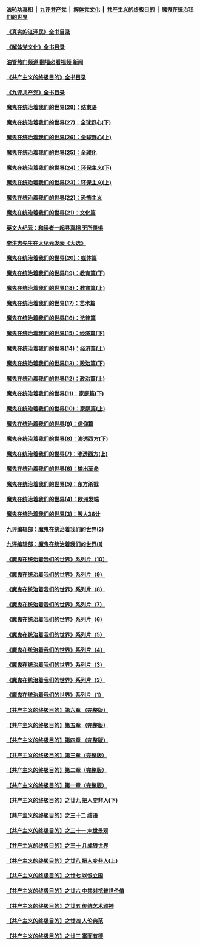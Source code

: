 ####  [法轮功真相](../../../../basic/blob/master/README.md?t=08052101) &nbsp;|&nbsp; [九评共产党](../../../../9ping.md/blob/master/README.md?t=08052101) &nbsp;|&nbsp; [解体党文化](../../../../jtdwh.md/blob/master/README.md?t=08052101)  &nbsp;|&nbsp; [共产主义的终极目的](../../../../gczydzjmd.md/blob/master/README.md?t=08052101) &nbsp;|&nbsp; [魔鬼在统治我们的世界](../../../../mgztzwmdsj.md/blob/master/README.md?t=08052101) 

#### [《真实的江泽民》全书目录](../pages/nsc422/n13721399.md?t=08052101) 

#### [《解体党文化》全书目录](../pages/nsc422/n13721157.md?t=08052101) 

#### [油管热门频道 翻墙必看视频 新闻](http://45.76.130.85:81/youtube.html?08052101)

#### [《共产主义的终极目的》全书目录](../pages/nsc422/n13721048.md?t=08052101) 

#### [《九评共产党》全书目录](../pages/nsc422/n13708085.md?t=08052101) 

#### [魔鬼在统治着我们的世界(28)：结束语](../pages/nsc422/n10936246.md?t=08052101) 

#### [魔鬼在统治着我们的世界(27)：全球野心(下)](../pages/nsc422/n10928319.md?t=08052101) 

#### [魔鬼在统治着我们的世界(26)：全球野心(上)](../pages/nsc422/n10900318.md?t=08052101) 

#### [魔鬼在统治着我们的世界(25)：全球化](../pages/nsc422/n10788205.md?t=08052101) 

#### [魔鬼在统治着我们的世界(24)：环保主义(下)](../pages/nsc422/n10695307.md?t=08052101) 

#### [魔鬼在统治着我们的世界(23)：环保主义(上)](../pages/nsc422/n10688613.md?t=08052101) 

#### [魔鬼在统治着我们的世界(22)：恐怖主义](../pages/nsc422/n10614727.md?t=08052101) 

#### [魔鬼在统治着我们的世界(21)：文化篇](../pages/nsc422/n10597706.md?t=08052101) 

#### [英文大纪元：和读者一起寻真相 无所畏惧](../pages/nsc422/n12542027.md?t=08052101) 

#### [李洪志先生在大纪元发表《大选》](../pages/nsc422/n12534746.md?t=08052101) 

#### [魔鬼在统治着我们的世界(20)：媒体篇](../pages/nsc422/n10586579.md?t=08052101) 

#### [魔鬼在统治着我们的世界(19)：教育篇(下)](../pages/nsc422/n10564808.md?t=08052101) 

#### [魔鬼在统治着我们的世界(18)：教育篇(上)](../pages/nsc422/n10526970.md?t=08052101) 

#### [魔鬼在统治着我们的世界(17)：艺术篇](../pages/nsc422/n10499093.md?t=08052101) 

#### [魔鬼在统治着我们的世界(16)：法律篇](../pages/nsc422/n10485969.md?t=08052101) 

#### [魔鬼在统治着我们的世界(15)：经济篇(下)](../pages/nsc422/n10469975.md?t=08052101) 

#### [魔鬼在统治着我们的世界(14)：经济篇(上)](../pages/nsc422/n10457370.md?t=08052101) 

#### [魔鬼在统治着我们的世界(13)：政治篇(下)](../pages/nsc422/n10448270.md?t=08052101) 

#### [魔鬼在统治着我们的世界(12)：政治篇(上)](../pages/nsc422/n10444576.md?t=08052101) 

#### [魔鬼在统治着我们的世界(11)：家庭篇(下)](../pages/nsc422/n10440961.md?t=08052101) 

#### [魔鬼在统治着我们的世界(10)：家庭篇(上)](../pages/nsc422/n10435448.md?t=08052101) 

#### [魔鬼在统治着我们的世界(9)：信仰篇](../pages/nsc422/n10432159.md?t=08052101) 

#### [魔鬼在统治着我们的世界(8)：渗透西方(下)](../pages/nsc422/n10429603.md?t=08052101) 

#### [魔鬼在统治着我们的世界(7)：渗透西方(上)](../pages/nsc422/n10426013.md?t=08052101) 

#### [魔鬼在统治着我们的世界(6)：输出革命](../pages/nsc422/n10421536.md?t=08052101) 

#### [魔鬼在统治着我们的世界(5)：东方杀戮](../pages/nsc422/n10417707.md?t=08052101) 

#### [魔鬼在统治着我们的世界(4)：欧洲发端](../pages/nsc422/n10414890.md?t=08052101) 

#### [魔鬼在统治着我们的世界(3)：毁人36计](../pages/nsc422/n10411583.md?t=08052101) 

#### [九评编辑部：魔鬼在统治着我们的世界(2)](../pages/nsc422/n10410036.md?t=08052101) 

#### [九评编辑部：魔鬼在统治着我们的世界(1)](../pages/nsc422/n10406825.md?t=08052101) 

#### [《魔鬼在统治着我们的世界》系列片（10）](../pages/nsc422/n12292670.md?t=08052101) 

#### [《魔鬼在统治着我们的世界》系列片（9）](../pages/nsc422/n12290859.md?t=08052101) 

#### [《魔鬼在统治着我们的世界》系列片（8）](../pages/nsc422/n12287445.md?t=08052101) 

#### [《魔鬼在统治着我们的世界》系列片（7）](../pages/nsc422/n12283425.md?t=08052101) 

#### [《魔鬼在统治着我们的世界》系列片（6）](../pages/nsc422/n12282314.md?t=08052101) 

#### [《魔鬼在统治着我们的世界》系列片（5）](../pages/nsc422/n12281419.md?t=08052101) 

#### [《魔鬼在统治着我们的世界》系列片（4）](../pages/nsc422/n12274024.md?t=08052101) 

#### [《魔鬼在统治着我们的世界》系列片（3）](../pages/nsc422/n12271322.md?t=08052101) 

#### [《魔鬼在统治着我们的世界》系列片（2）](../pages/nsc422/n12269049.md?t=08052101) 

#### [《魔鬼在统治着我们的世界》系列片（1）](../pages/nsc422/n12267575.md?t=08052101) 

#### [【共产主义的终极目的】第六章 （完整版）](../pages/nsc422/n11428913.md?t=08052101) 

#### [【共产主义的终极目的】第五章 （完整版）](../pages/nsc422/n11428912.md?t=08052101) 

#### [【共产主义的终极目的】第四章 （完整版）](../pages/nsc422/n11428907.md?t=08052101) 

#### [【共产主义的终极目的】第三章（完整版）](../pages/nsc422/n11428848.md?t=08052101) 

#### [【共产主义的终极目的】第二章（完整版）](../pages/nsc422/n11428831.md?t=08052101) 

#### [【共产主义的终极目的】第一章（完整版）](../pages/nsc422/n11417651.md?t=08052101) 

#### [【共产主义的终极目的】之廿九 把人变非人(下)](../pages/nsc422/n11344140.md?t=08052101) 

#### [【共产主义的终极目的】之三十二 结语](../pages/nsc422/n11360535.md?t=08052101) 

#### [【共产主义的终极目的】之三十一 末世景观](../pages/nsc422/n11351129.md?t=08052101) 

#### [【共产主义的终极目的】之三十 几成狼世界](../pages/nsc422/n11348280.md?t=08052101) 

#### [【共产主义的终极目的】之廿八 把人变非人(上)](../pages/nsc422/n11340492.md?t=08052101) 

#### [【共产主义的终极目的】之廿七 以恨立国](../pages/nsc422/n11336944.md?t=08052101) 

#### [【共产主义的终极目的】之廿六 中共对抗普世价值](../pages/nsc422/n11324785.md?t=08052101) 

#### [【共产主义的终极目的】之廿五 传统艺术颂神](../pages/nsc422/n11296396.md?t=08052101) 

#### [【共产主义的终极目的】之廿四 人伦典范](../pages/nsc422/n11296397.md?t=08052101) 

#### [【共产主义的终极目的】之廿三 富而有德](../pages/nsc422/n11283598.md?t=08052101) 

<img src='http://gfw-breaker.win/goodnews/indexes/nsc422.md' width='0px' height='0px'/>

